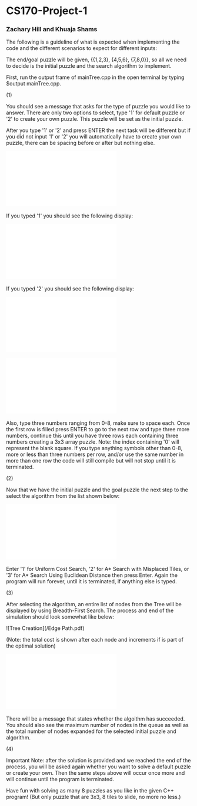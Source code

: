 # CS170-Project-1
### Zachary Hill and Khuaja Shams

The following is a guideline of what is expected when implementing the code and the different scenarios to expect for different inputs:

The end/goal puzzle will be given, {{1,2,3}, {4,5,6}, {7,8,0}}, so all we need to decide is the initial puzzle and the search algorithm to implement.

First, run the output frame of mainTree.cpp in the open terminal by typing $output mainTree.cpp.

(1)

You should see a message that asks for the type of puzzle you would like to answer. There are only two options to select, type '1' for default puzzle or '2' to create your own puzzle. This puzzle will be set as the initial puzzle.

After you type '1' or '2' and press ENTER the next task will be different but if you did not input '1' or '2' you will automatically have to create your own puzzle, there can be spacing before or after but nothing else.

![Intro](/Intro.pdf)

If you typed '1' you should see the following display:

![Default](/Complexity.pdf)

If you typed '2' you should see the following display:

![Create (Start)](/Create_Puzzle_1.pdf)

![Create (End)](/Create_Puzzle_2.pdf)

Also, type three numbers ranging from 0-8, make sure to space each. Once the first row is filled press ENTER to go to the next row and type three more numbers, continue this until you have three rows each containing three numbers creating a 3x3 array puzzle. Note: the index containing '0' will represent the blank square. If you type anything symbols other than 0-8, more or less than three numbers per row, and/or use the same number in more than one row the code will still compile but will not stop until it is terminated.


(2)

Now that we have the initial puzzle and the goal puzzle the next step to the select the algorithm from the list shown below:

![Algorithm Choice](/Algorithm.pdf)

Enter '1' for Uniform Cost Search, '2' for A* Search with Misplaced Tiles, or '3' for A* Search Using Euclidean Distance then press Enter. Again the program will run forever, until it is terminated, if anything else is typed.

(3)

After selecting the algorithm, an entire list of nodes from the Tree will be displayed by using Breadth-First Search. The process and end of the simulation should look somewhat like below:

![Tree Creation](/Edge Path.pdf)

(Note: the total cost is shown after each node and increments if is part of the optimal solution)

![Solution](/End_Tree.pdf)

There will be a message that states whether the algoithm has succeeded. You should also see the maximum number of nodes in the queue as well as the total number of nodes expanded for the selected initial puzzle and algorithm.

(4)

Important Note: after the solution is provided and we reached the end of the process, you will be asked again whether you want to solve a default puzzle or create your own. Then the same steps above will occur once more and will continue until the program is terminated.

Have fun with solving as many 8 puzzles as you like in the given C++ program! (But only puzzle that are 3x3, 8 tiles to slide, no more no less.)

